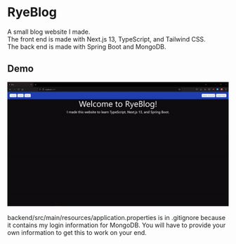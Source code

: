 # RyeBlog

A small blog website I made.  
The front end is made with Next.js 13, TypeScript, and Tailwind CSS.  
The back end is made with Spring Boot and MongoDB.  

## Demo

![Demo](https://github.com/ryan-guillen/RyeBlog/blob/main/demo.gif)

backend/src/main/resources/application.properties is in .gitignore because it contains
my login information for MongoDB. You will have to provide your own information to get
this to work on your end.